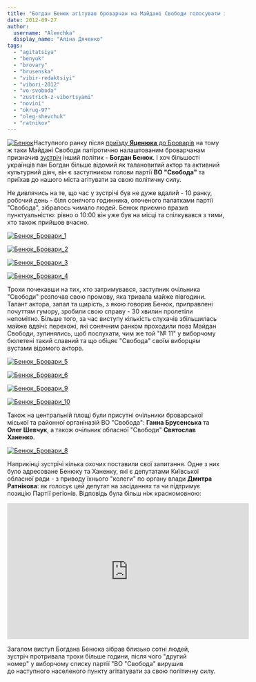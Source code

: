 ```yaml
---
title: "Богдан Бенюк агітував броварчан на Майдані Свободи голосувати за \"Свободу\""
date: 2012-09-27
author: 
  username: "Aleechka"
  display_name: "Аліна Дяченко"
tags: 
  - "agitatsiya"
  - "benyuk"
  - "brovary"
  - "brusenska"
  - "vibir-redaktsiyi"
  - "vibori-2012"
  - "vo-svoboda"
  - "zustrich-z-vibortsyami"
  - "novini"
  - "okrug-97"
  - "oleg-shevchuk"
  - "ratnikov"
---
```


[![](https://mpz.brovary.org/wp-content/uploads/2012/09/Benyuk.jpg "Бенюк")](https://mpz.brovary.org/wp-content/uploads/2012/09/Benyuk.jpg)Наступного ранку після [приїзду **Яценюка** до Броварів](https://mpz.brovary.org/yatsenyuk-zustrivsya-u-brovarah-z-vibortsyami-kiyivshhini-ta-predstaviv-kandidativ-mazhoritarnikiv/) на тому ж таки Майдані Свободи патіротично налаштованим броварчанам призначив [зустріч](https://mpz.brovary.org/25-veresnya-u-brovarah-vidbudetsya-zustrich-z-bogdanom-benyukom/) інший політик - **Богдан Бенюк**. І хоч більшості українців пан Богдан більше відомий як талановитий актор та активний культурний діяч, він є заступником голови партії **ВО "Свобода"** та приїхав до нашого міста агітувати за свою політичну силу.

Не дивлячись на те, що час у зустрічі був не дуже вдалий - 10 ранку, робочий день - біля сонячого годинника, оточеного палатками партії "Свобода", зібралось чимало людей. Бенюк приємно вразив пунктуальністю: рівно о 10:00 він уже був на місці та спілкувався з тими, хто також прийшов вчасно.

[![](https://mpz.brovary.org/wp-content/uploads/2012/09/Benyuk_Brovari_1.jpg "Бенюк_Бровари_1")](https://mpz.brovary.org/wp-content/uploads/2012/09/Benyuk_Brovari_1.jpg)

[![](https://mpz.brovary.org/wp-content/uploads/2012/09/Benyuk_Brovari_2.jpg "Бенюк_Бровари_2")](https://mpz.brovary.org/wp-content/uploads/2012/09/Benyuk_Brovari_2.jpg)

[![](https://mpz.brovary.org/wp-content/uploads/2012/09/Benyuk_Brovari_3.jpg "Бенюк_Бровари_3")](https://mpz.brovary.org/wp-content/uploads/2012/09/Benyuk_Brovari_3.jpg)

[![](https://mpz.brovary.org/wp-content/uploads/2012/09/Benyuk_Brovari_4.jpg "Бенюк_Бровари_4")](https://mpz.brovary.org/wp-content/uploads/2012/09/Benyuk_Brovari_4.jpg)

Трохи почекавши на тих, хто затримувався, заступник очільника "Свободи" розпочав свою промову, яка тривала майже півгодини. Талант актора, запал та щирість, з якою говорив Бенюк, приправлені почуттям гумору, зробили свою справу - 30 хвилин пролетіли непомітно. Більше того, за час виступу кількість слухачів збільшилась майже вдвічі: перехожі, які сонячним ранком проходили повз Майдан Свободи, зупинялись, щоб послухати, чим же той "№ 11" у виборчому бюлетені такий славний та що обіцяє "Свобода" своїм виборцям вустами відомого актора.

[![](https://mpz.brovary.org/wp-content/uploads/2012/09/Benyuk_Brovari_5.jpg "Бенюк_Бровари_5")](https://mpz.brovary.org/wp-content/uploads/2012/09/Benyuk_Brovari_5.jpg)

[![](https://mpz.brovary.org/wp-content/uploads/2012/09/Benyuk_Brovari_6.jpg "Бенюк_Бровари_6")](https://mpz.brovary.org/wp-content/uploads/2012/09/Benyuk_Brovari_6.jpg)

[![](https://mpz.brovary.org/wp-content/uploads/2012/09/Benyuk_Brovari_9.jpg "Бенюк_Бровари_9")](https://mpz.brovary.org/wp-content/uploads/2012/09/Benyuk_Brovari_9.jpg)

[![](https://mpz.brovary.org/wp-content/uploads/2012/09/Benyuk_Brovari_10.jpg "Бенюк_Бровари_10")](https://mpz.brovary.org/wp-content/uploads/2012/09/Benyuk_Brovari_10.jpg)

Також на центральній площі були присутні очільники броварської міської та районної органіназій ВО "Свобода": **Ганна Брусенська** та **Олег Шевчук**, а також очільник обласної "Свободи" **Святослав Ханенко**.

[![](https://mpz.brovary.org/wp-content/uploads/2012/09/Benyuk_Brovari_8.jpg "Бенюк_Бровари_8")](https://mpz.brovary.org/wp-content/uploads/2012/09/Benyuk_Brovari_8.jpg)

Наприкінці зустрічі кілька охочих поставили свої запитання. Одне з них було адресоване Бенюку та Ханенку, які є депутатами Київської обласної ради - з приводу їхнього "колеги" по органу влади **Дмитра Ратнікова**: як голосує цей депутат на засіданнях та чи підтримує позицію Партії регіонів. Відповідь була більш ніж красномовною:

<iframe src="http://www.youtube.com/embed/-Jxi2H8eN0s" frameborder="0" width="560" height="315"></iframe>

Загалом виступ Богдана Бенюка зібрав близько сотні людей, зустріч протривала трохи більше години, після чого "другий номер" у виборчому списку партії "ВО "Свобода" вирушив до наступного населеного пункту агітатувати за свою політичну силу.
